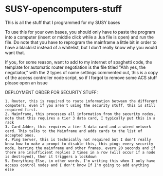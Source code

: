 # SUSY-opencomputers-stuff

This is all the stuff that I programmed for my SUSY bases

To use this for your own bases, you should only have to paste the program into a computer (insert or middle click while a .lua file is open) and run the file. Do note that you have to reprogram the mainframe a little bit in order to have a blacklist instead of a whitelist, but I don't really know why you would want that.

If you, for some reason, want to add to my internet of spaghetti code, the template for automatic router negotiation is the file titled "Ahh yes, the negotiator," with the 2 types of name settings commented out, this is a copy of the access controller node script, so if I forgot to remove some ACS stuff please open an issue

DEPLOYMENT ORDER FOR SECURITY STUFF:

    1. Router, this is required to route information between the different computers, even if you aren't using the security stuff, this is still required first.
    2. Mainframe, this processes all information from the security nodes, note that this requires a tier 3 data card, I typically put this in a rack
    3. Card Adder, this requires a tier 3 data card and a wired network card. This talks to the Mainframe and adds cards to the list of accepted ones.
    4. Ping Server, this is technically not required but I don't really know how to make a prompt to disable this, this pings every security node, barring the mainframe and other frames, every 20 seconds and if there are insufficient replies 3 times in a row (will occur if a node is destroyed), then it triggers a lockdown
    5. Everything Else, in other words, I'm writing this when I only have access control nodes and I don't know If I'm going to add anything else